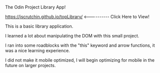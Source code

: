 The Odin Project Library App!

https://jscrutchin.github.io/topLibrary/ <---------- Click Here to View!

This is a basic library application. 

I learned a lot about manipulating the DOM with this small project.

I ran into some roadblocks with the "this" keyword and arrow functions, it was a nice learning experience.

I did not make it mobile optimized, I will begin optimizing for mobile in the future on larger projects.
